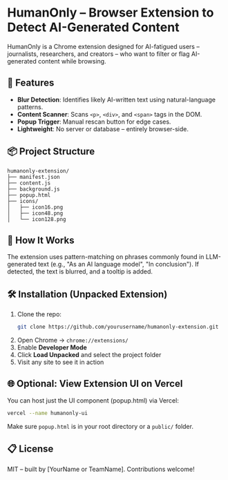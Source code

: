 # HumanOnly – Browser Extension to Detect AI-Generated Content

HumanOnly is a Chrome extension designed for AI-fatigued users – journalists, researchers, and creators – who want to filter or flag AI-generated content while browsing.

## 🚀 Features
- **Blur Detection**: Identifies likely AI-written text using natural-language patterns.
- **Content Scanner**: Scans `<p>`, `<div>`, and `<span>` tags in the DOM.
- **Popup Trigger**: Manual rescan button for edge cases.
- **Lightweight**: No server or database – entirely browser-side.

## 📦 Project Structure
```
humanonly-extension/
├── manifest.json
├── content.js
├── background.js
├── popup.html
├── icons/
│   ├── icon16.png
│   ├── icon48.png
│   └── icon128.png
```

## 🧠 How It Works
The extension uses pattern-matching on phrases commonly found in LLM-generated text (e.g., "As an AI language model", "In conclusion"). If detected, the text is blurred, and a tooltip is added.

## 🛠️ Installation (Unpacked Extension)
1. Clone the repo:
   ```bash
   git clone https://github.com/yourusername/humanonly-extension.git
   ```
2. Open Chrome → `chrome://extensions/`
3. Enable **Developer Mode**
4. Click **Load Unpacked** and select the project folder
5. Visit any site to see it in action

## 🌐 Optional: View Extension UI on Vercel
You can host just the UI component (popup.html) via Vercel:
```bash
vercel --name humanonly-ui
```
Make sure `popup.html` is in your root directory or a `public/` folder.

## 📋 License
MIT – built by [YourName or TeamName]. Contributions welcome!

